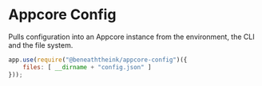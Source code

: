 # Appcore Config

Pulls configuration into an Appcore instance from the environment, the CLI and the file system.

```js
app.use(require("@beneaththeink/appcore-config")({
	files: [ __dirname + "config.json" ]
}));
```

